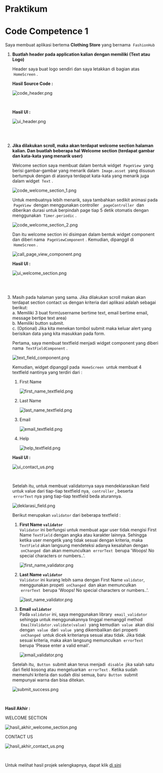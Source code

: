 # Praktikum

# Code Competence 1

Saya membuat aplikasi bertema **Clothing Store** yang bernama &nbsp;`FashionHub`

1. **Buatlah header pada application kalian dengan memiliki (Text atau Logo)**

    Header saya buat logo sendiri dan saya letakkan di bagian atas &nbsp;`HomeScreen`&nbsp;.

    **Hasil Source Code :**
    
    ![code_header.png](screenshot/code_header.png "Source Code Header")

    <br>

    **Hasil UI :**

    ![ui_header.png](screenshot/ui_header.png "UI Header")

    <br><br>

2. **Jika dilakukan scroll, maka akan terdapat welcome section halaman kalian. Dan buatlah beberapa hal
Welcome section (terdapat gambar dan kata-kata yang menarik user)**

    Welcome section saya membuat dalam bentuk widget &nbsp;`PageView`&nbsp; yang berisi gambar-gambar yang menarik dalam &nbsp;`Image.asset`&nbsp; yang disusun bertumpuk dengan di atasnya terdapat kata-kata yang menarik juga dalam widget &nbsp;`Text`&nbsp;.

    ![code_welcome_section_1.png](screenshot/code_welcome_section_1.png)

    Untuk membuatnya lebih menarik, saya tambahkan sedikit animasi pada &nbsp;`PageView`&nbsp; dengan menggunakan controller &nbsp;`_pageController`&nbsp; dan diberikan durasi untuk berpindah page tiap 5 detik otomatis dengan menggunakan &nbsp;`Timer.periodic`&nbsp;.

    ![code_welcome_section_2.png](screenshot/code_welcome_section_2.png)

    Dan itu welcome section ini disimpan dalam bentuk widget component dan diberi nama &nbsp;`PageViewComponent`&nbsp;. Kemudian, dipanggil di &nbsp;`HomeScreen`&nbsp;.

    ![call_page_view_component.png](screenshot/call_widget_welcome_section_in_home_screen.png)

    **Hasil UI :**

    ![ui_welcome_section.png](screenshot/ui_welcome_section.png "UI Welcome Section 'PageViewComponent'")

    <br><br>

3. Masih pada halaman yang sama. Jika dilakukan scroll makan akan terdapat section contact us dengan kriteria dari aplikasi adalah sebagai berikut:  
a. Memiliki 3 buat form(username bertime text, email bertime email, message bertipe text area)  
b. Memiliki button submit.  
c. (Optional) Jika kita menekan tombol submit maka keluar alert yang berisikan data yang kita masukkan pada form.

    Pertama, saya membuat textfield menjadi widget component yang diberi nama &nbsp;`TextFieldComponent`&nbsp;.

    ![text_field_component.png](screenshot/text_field_component.png "TextFieldComponent widget")

    Kemudian, widget dipanggil pada &nbsp;`HomeScreen`&nbsp; untuk membuat 4 textfield nantinya yang terdiri dari :

    1. First Name

       ![first_name_textfield.png](screenshot/first_name_textfield.png "First Name TextField")

    2. Last Name

       ![last_name_textfield.png](screenshot/last_name_textfield.png "Last Name TextField")

    3. Email 

       ![email_textfield.png](screenshot/email_text_field.png "Email Text Field")

    4. Help
   
       ![help_textfield.png](screenshot/help_text_field.png "Help Text Field")

    **Hasil UI :**

    ![ui_contact_us.png](screenshot/ui_contact_us.png "UI Contact Us")

    <br>

    Setelah itu, untuk membuat validatornya saya mendeklarasikan field untuk value dari tiap-tiap textfield nya, &nbsp;`controller`&nbsp;, beserta &nbsp;`errorText`&nbsp;nya yang tiap-tiap textfield beda aturannya. 

    ![deklarasi_field.png](screenshot/deklarasi_field_value_controller.png "Deklarasi field dan controller")

    Berikut merupakan `validator` dari beberapa textfield :  
    1. **First Name `validator`**  
       `Validator` ini berfungsi untuk membuat agar user tidak mengisi First Name `TextField` dengan angka atau karakter lainnya. Sehingga ketika user mengetik yang tidak sesuai dengan kriteria, maka `TextField` akan langsung mendeteksi adanya kesalahan dengan &nbsp;`onChanged`&nbsp; dan akan memunculkan &nbsp;`errorText`&nbsp; berupa 'Woops! No special characters or numbers..'.

       ![first_name_validator.png](screenshot/first_name_validator.png "First Name Validator")

    2. **Last Name `validator`**  
       `Validator` ini kurang lebih sama dengan First Name `validator`, menggunakan propeti &nbsp;`onChanged`&nbsp; dan akan memunculkan &nbsp;`errorText`&nbsp; berupa 'Woops! No special characters or numbers..'.

       ![last_name_validator.png](screenshot/last_name_validator.png "Last Name Validator")

    3. **Email `validator`**  
       Pada `validator` ini, saya menggunakan library &nbsp;`email_validator`&nbsp; sehingga untuk menggunakannya tinggal memanggil method &nbsp;`EmailValidator.validate(value)`&nbsp; yang kemudian &nbsp;`value`&nbsp; akan diisi dengan &nbsp;`value`&nbsp; dari &nbsp;`value`&nbsp; yang dikembalikan dari properti &nbsp;`onChanged`&nbsp; untuk dicek kriterianya sesuai atau tidak. Jika tidak sesuai kriteria, maka akan langsung memunculkan &nbsp;`errorText`&nbsp; berupa 'Please enter a valid email'.

       ![email_validator.png](screenshot/email_validator.png "Email Validator")

    Setelah itu, &nbsp;`Button`&nbsp; submit akan terus menjadi &nbsp;`disable`&nbsp; jika salah satu dari field kosong atau mengeluarkan &nbsp;`errorText`&nbsp;. Ketika sudah memenuhi kriteria dan sudah diisi semua, baru &nbsp;`Button`&nbsp; submit mempunyai warna dan bisa ditekan.
    
    ![submit_success.png](screenshot/submit_success.png "Button submit success")

<br>

**Hasil Akhir :**  

WELCOME SECTION

![hasil_akhir_welcome_section.png](screenshot/hasil_akhir1.png "Hasil Akhir Welcome Section")

CONTACT US

![hasil_akhir_contact_us.png](screenshot/hasil_akhir2.png "Hasil Akhir Contact Us")

<br>

Untuk melihat hasil projek selengkapnya, dapat klik [di sini](https://github.com/aryaptradji/flutter_Muhammad-Aryaputra-Adji/tree/master/Minggu-5/Weekly1/project)

       
